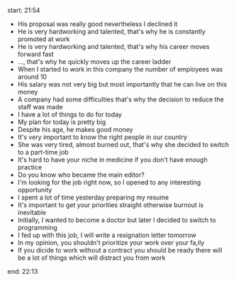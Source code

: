 start: 21:54

- His proposal was really good nevertheless I declined it
- He is very hardworking and talented, that's why he is constantly promoted at work
- He is very hardworking and talented, that's why his career moves forward fast
- ..., that's why he quickly moves up the career ladder
- When I started to work in this company the number of employees was around 10
- His salary was not very big but most importantly that he can live on this money
- A company had some difficulties that's why the decision to reduce the staff was made
- I have a lot of things to do for today
- My plan for today is pretty big
- Despite his age, he makes good money
- It's very important to know the right people in our country
- She was very tired, almost burned out, that's why she decided to switch to a part-time job
- It's hard to have your niche in medicine if you don't have enough practice
- Do you know who became the main editor?
- I'm looking for the job right now, so I opened to any interesting opportunity
- I spent a lot of time yesterday preparing my resume 
- It's important to get your priorities straight otherwise burnout is inevitable
- Initially, I wanted to become a doctor but later I decided to switch to programming
- I fed up with this job, I will write a resignation letter tomorrow
- In my opinion, you shouldn't prioritize your work over your fa,ily 
- If you dicide to work without a contract you should be ready there will be a lot of things which will distract you from work

end: 22:13

